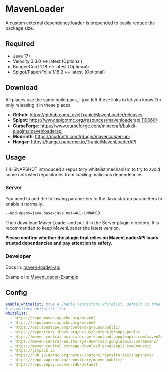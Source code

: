 # MavenLoader
A custom external dependency loader is prepended to easily reduce the package size.

## Required
- Java 17+
- Velocity 3.3.0 <-> latest (Optional)
- BungeeCord 1.18 <-> latest (Optional)
- Spigot/Paper/Folia 1.18.2 <-> latest (Optional)

## Download
All places use the same build pack, I just left these links to let you know I'm only releasing it in these places.

- **Github**: https://github.com/LevelTranic/MavenLoader/releases
- **Spigot**: https://www.spigotmc.org/resources/mavenloaderapi.119660/
- **CurseForge**: https://www.curseforge.com/minecraft/bukkit-plugins/mavenloaderapi
- **Modrinth**: https://modrinth.com/plugin/mavenloader-api
- **Hangar**: https://hangar.papermc.io/Tranic/MavenLoaderAPI

## Usage
1.4-SNAPSHOT introduced a repository whitelist mechanism to try to avoid some untrusted repositories from loading malicious dependencies.

### Server
You need to add the following parameters to the Java startup parameters to enable it normally.

```bash
--add-opens=java.base/java.net=ALL-UNNAMED
```

Then download MavenLoader and put it in the Server plugin directory. It is recommended to keep MavenLoader the latest version.

**Please confirm whether the plugin that relies on MavenLoaderAPI loads trusted dependencies and pay attention to safety.**

### Developer
Docs in: [maven-loader-api](DEVELOPER_DOCS.md)

Example in: [MavenLoader-Example](https://github.com/LevelTranic/MavenLoader-Example)

## Config
```yaml
enable_whitelist: true # Enable repository whitelist, default is true
# repository whitelist list
whitelist:
  - https://repo.maven.apache.org/maven2
  - https://repo.maven.apache.org/maven2
  - https://oss.sonatype.org/content/groups/public/
  - https://repository.jboss.org/nexus/content/groups/public
  - https://maven-central-asia.storage-download.googleapis.com/maven2/
  - https://maven-central-eu.storage-download.googleapis.com/maven2/
  - https://maven-central.storage-download.googleapis.com/maven2/
  - https://jitpack.io
  - https://hub.spigotmc.org/nexus/content/repositories/snapshots/
  - https://repo.papermc.io/repository/maven-public/
  - https://repo.repsy.io/mvn/rdb/default

```